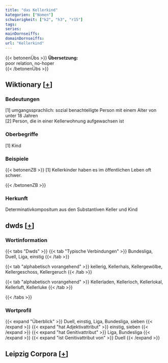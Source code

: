 ```yaml
---
title: "das Kellerkind"
kategorien: ["Nomen"]
schwierigkeit: ["k2", "h3", "r15"]
tags:
series:
mainDornseiffs:
domainDornseiffs:
url: "Kellerkind"
---
```


{{< betonenÜbs >}}
**Übersetzung:**  
poor relation, no-hoper  
{{< /betonenÜbs >}}

## Wiktionary [[+](https://de.wiktionary.org/wiki/Kellerkind)]

### Bedeutungen
[1] umgangssprachlich: sozial benachteiligte Person mit einem Alter von unter 18 Jahren  
[2] Person, die in einer Kellerwohnung aufgewachsen ist  

### Oberbegriffe
[1] Kind  

### Beispiele
{{< betonenZB >}}
[1] Kellerkinder haben es im öffentlichen Leben oft schwer.  

{{< /betonenZB >}}
### Herkunft
Determinativkompositum aus den Substantiven Keller und Kind  



## dwds [[+](https://www.dwds.de/wb/Kellerkind)]

### Wortinformation
{{< tabs "Dwds" >}}
{{< tab "Typische Verbindungen" >}}
Bundesliga, Duell, Liga, einstig
{{< /tab >}}

{{< tab "alphabetisch vorangehend" >}}
kellerig, Kellerhals, Kellergewölbe, Kellergeschoss, Kellergeruch
{{< /tab >}}

{{< tab "alphabetisch vorangehend" >}}
Kellerladen, Kellerloch, Kellerlokal, Kellerluft, Kellerluke
{{< /tab >}}

{{< /tabs >}}

### Wortprofil
{{< expand "Überblick" >}} Duell, einstig, Liga, Bundesliga, sieben {{< /expand >}}
{{< expand "hat Adjektivattribut" >}} einstig, sieben {{< /expand >}}
{{< expand "hat Genitivattribut" >}} Liga, Bundesliga {{< /expand >}}
{{< expand "ist Genitivattribut von" >}} Duell {{< /expand >}}

## Leipzig Corpora [[+](https://corpora.uni-leipzig.de/en/res?word=Kellerkind&corpusId=deu_newscrawl-public_2018)]

